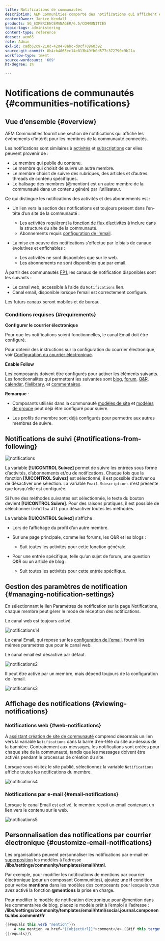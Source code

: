 ```yaml
---
title: Notifications de communautés
description: AEM Communities comporte des notifications qui affichent des événements présentant un intérêt pour le membre de la communauté connecté
contentOwner: Janice Kendall
products: SG_EXPERIENCEMANAGER/6.5/COMMUNITIES
topic-tags: administering
content-type: reference
docset: aem65
role: Admin
exl-id: cadb62c9-210d-4204-8abc-d0cf70960392
source-git-commit: 8b4cb4065ec14e813b49fb0d577c372790c9b21a
workflow-type: tm+mt
source-wordcount: '609'
ht-degree: 1%

---
```


# Notifications de communautés {#communities-notifications}

## Vue d’ensemble {#overview}

AEM Communities fournit une section de notifications qui affiche les événements d’intérêt pour les membres de la communauté connectés.

Les notifications sont similaires à [activités](/help/communities/essentials-activities.md) et [subscriptions](/help/communities/subscriptions.md) car elles peuvent provenir de :

* Le membre qui publie du contenu.
* Le membre qui choisit de suivre un autre membre.
* Le membre choisit de suivre des rubriques, des articles et d’autres threads de contenu spécifiques.
* Le balisage des membres (@mention) est un autre membre de la communauté dans un contenu généré par l’utilisateur.

Ce qui distingue les notifications des activités et des abonnements est :

* Un lien vers la section des notifications est toujours présent dans l’en-tête d’un site de la communauté :

   * Les activités requièrent la [fonction de flux d’activités](/help/communities/functions.md#activity-stream-function) à inclure dans la structure du site de la communauté.
   * Abonnements requis [configuration de l&#39;email](/help/communities/email.md).

* La mise en oeuvre des notifications s’effectue par le biais de canaux évolutives et enfichables :

   * Les activités ne sont disponibles que sur le web.
   * Les abonnements ne sont disponibles que par email.

À partir des communautés [FP1](/help/communities/deploy-communities.md#latestfeaturepack), les canaux de notification disponibles sont les suivants :

* Le canal web, accessible à l’aide du `Notifications` lien.
* Canal email, disponible lorsque l’email est correctement configuré.

Les futurs canaux seront mobiles et de bureau.

### Conditions requises {#requirements}

**Configurer le courrier électronique**

Pour que les notifications soient fonctionnelles, le canal Email doit être configuré.

Pour obtenir des instructions sur la configuration du courrier électronique, voir [Configuration du courrier électronique](/help/communities/analytics.md).

**Enable Follow**

Les composants doivent être configurés pour activer les éléments suivants. Les fonctionnalités qui permettent les suivantes sont [blog](/help/communities/blog-feature.md), [forum](/help/communities/forum.md), [Q&amp;R](/help/communities/working-with-qna.md), [calendar](/help/communities/calendar.md), [filelibrary](/help/communities/file-library.md), et [commentaires](/help/communities/comments.md).

**Remarque** :

* Composants utilisés dans la communauté [modèles de site](/help/communities/sites.md) et [modèles de groupe](/help/communities/tools-groups.md) peut déjà être configuré pour suivre.

* Les profils de membre sont déjà configurés pour permettre aux autres membres de suivre.

## Notifications de suivi {#notifications-from-following}

![notifications](assets/notifications.png)

La variable **[!UICONTROL Suivez]** permet de suivre les entrées sous forme d’activités, d’abonnements et/ou de notifications. Chaque fois que la fonction **[!UICONTROL Suivez]** est sélectionné, il est possible d’activer ou de désactiver une sélection. La variable `Email Subscriptions` n’est présente que lorsqu’elle est configurée.

Si l’une des méthodes suivantes est sélectionnée, le texte du bouton devient **[!UICONTROL Suivre]**. Pour des raisons pratiques, il est possible de sélectionner `Unfollow All` pour désactiver toutes les méthodes.

La variable **[!UICONTROL Suivez]** s’affiche :

* Lors de l’affichage du profil d’un autre membre.
* Sur une page principale, comme les forums, les Q&amp;R et les blogs :

   * Suit toutes les activités pour cette fonction générale.

* Pour une entrée spécifique, telle qu’un sujet de forum, une question Q&amp;R ou un article de blog :

   * Suit toutes les activités pour cette entrée spécifique.

## Gestion des paramètres de notification {#managing-notification-settings}

En sélectionnant le lien Paramètres de notification sur la page Notifications, chaque membre peut gérer le mode de réception des notifications.

Le canal web est toujours activé.

![notifications14](assets/notifications1.png)

Le canal Email, qui repose sur les [configuration de l&#39;email](/help/communities/email.md), fournit les mêmes paramètres que pour le canal web.

Le canal email est désactivé par défaut.

![notifications2](assets/notifications2.png)

Il peut être activé par un membre, mais dépend toujours de la configuration de l&#39;email.

![notifications3](assets/notifications3.png)

## Affichage des notifications {#viewing-notifications}

### Notifications web {#web-notifications}

A [assistant création de site de communauté](/help/communities/sites-console.md) comprend désormais un lien vers la variable `Notifications` dans la barre d’en-tête du site au-dessus de la bannière. Contrairement aux messages, les notifications sont créées pour chaque site de la communauté, tandis que les messages doivent être activés pendant le processus de création du site.

Lorsque vous visitez le site publié, sélectionnez la variable `Notifications` affiche toutes les notifications du membre.

![notifications4](assets/notifications4.png)

### Notifications par e-mail {#email-notifications}

Lorsque le canal Email est activé, le membre reçoit un email contenant un lien vers le contenu sur le web.

![notifications5](assets/notifications5.png)

## Personnalisation des notifications par courrier électronique {#customize-email-notifications}

Les organisations peuvent personnaliser les notifications par e-mail en [superposition](/help/communities/client-customize.md#overlays) les modèles à l’adresse **/libs/settings/community/templates/email/html**.

Par exemple, pour modifier les notifications de mentions par courrier électronique (pour un composant Communities), ajoutez une **if** condition pour verbe **mentions** dans les modèles des composants pour lesquels vous avez activé la fonction **@mentions** la prise en charge.

Pour modifier le modèle de notification électronique pour @mention dans les commentaires de blog, placez le modèle prêt à l’emploi à l’adresse : **/libs/settings/community/templates/email/html/social.journal.components.hbs.comment/fr**

```java
{{#equals this.verb "mention"}}\
    A new mention <a href="{{objectUrl}}">comment</a> {{#if this.target.properties.[jcr:title]}}to the article "{{{target.displayName}}}" {{/if}}was added by {{{user.name}}} on {{dateUtil this.published format="EEE, d MMM yyyy HH:mm:ss z"}}.\n \
{{/equals}}\
```
